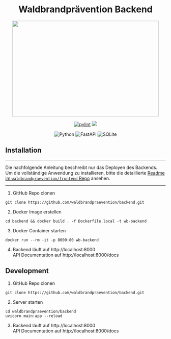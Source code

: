 <h1 align="center">Waldbrandprävention Backend</h1>
<p align="center">   
    <img width="460" height="300" src="https://bp.adriansoftware.de/logos/logo-v1.svg?ref=gh-back"> <!-- Todo make file local -->
</p>

<div align="center">

[![pylint](https://img.shields.io/github/workflow/status/waldbrandpraevention/backend/Pylint?style=for-the-badge)](https://github.com/waldbrandpraevention/backend/actions/workflows/Pylint.yml)
![](https://img.shields.io/github/commit-activity/m/waldbrandpraevention/backend?style=for-the-badge)

![Python](https://img.shields.io/badge/python-3670A0?style=for-the-badge&logo=python&logoColor=ffdd54)
![FastAPI](https://img.shields.io/badge/FastAPI-005571?style=for-the-badge&logo=fastapi)
![SQLite](https://img.shields.io/badge/sqlite-%2307405e.svg?style=for-the-badge&logo=sqlite&logoColor=white)



</div>

## Installation

 ---

 Die nachfolgende Anleitung beschreibt nur das Deployen des Backends.<br>
  Um die vollständige Anwendung zu installieren, bitte die detaillierte [Readme im `waldbrandpraevention/frontend` Repo](https://github.com/waldbrandpraevention/frontend#readme) ansehen.

--- 


1. GitHub Repo clonen
```
git clone https://github.com/waldbrandpraevention/backend.git
```
2. Docker Image erstellen
```
cd backend && docker build . -f Dockerfile.local -t wb-backend
```
3. Docker Container starten
```
docker run --rm -it -p 8000:80 wb-backend
```
4. Backend läuft auf http://localhost:8000<br>API Documentation auf http://localhost:8000/docs

## Development

1. GitHub Repo clonen
```
git clone https://github.com/waldbrandpraevention/backend.git
```

2. Server starten
```
cd waldbrandpraevention/backend
uvicorn main:app --reload
```
3. Backend läuft auf http://localhost:8000<br>
API Documentation auf http://localhost:8000/docs

